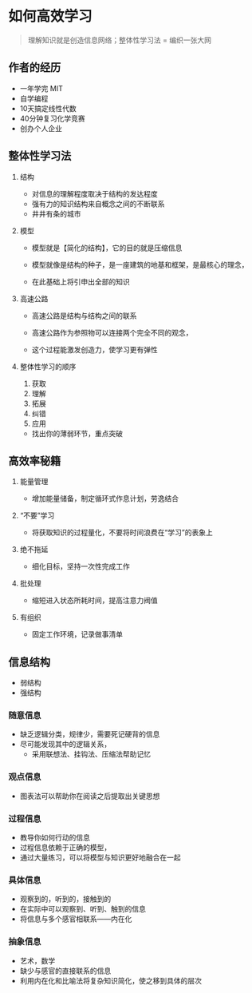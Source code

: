 # 如何高效学习

> 理解知识就是创造信息网络；整体性学习法 = 编织一张大网


## 作者的经历
* 一年学完 MIT
* 自学编程
* 10天搞定线性代数
* 40分钟复习化学竞赛
* 创办个人企业



## 整体性学习法
1. 结构
	* 对信息的理解程度取决于结构的发达程度
	* 强有力的知识结构来自概念之间的不断联系
	* 井井有条的城市

2. 模型
	* 模型就是【简化的结构】，它的目的就是压缩信息

	* 模型就像是结构的种子，是一座建筑的地基和框架，是最核心的理念，
	* 在此基础上将引申出全部的知识

3. 高速公路
	* 高速公路是结构与结构之间的联系

	* 高速公路作为参照物可以连接两个完全不同的观念，
	* 这个过程能激发创造力，使学习更有弹性

4. 整体性学习的顺序
	1. 获取
	2. 理解
	3. 拓展
	4. 纠错
	5. 应用
	* 找出你的薄弱环节，重点突破


## 高效率秘籍
1. 能量管理
	* 增加能量储备，制定循环式作息计划，劳逸结合

2. “不要”学习
	* 将获取知识的过程量化，不要将时间浪费在“学习”的表象上

3. 绝不拖延
	* 细化目标，坚持一次性完成工作

4. 批处理
	* 缩短进入状态所耗时间，提高注意力阀值

5. 有组织
	* 固定工作环境，记录做事清单



## 信息结构
* 弱结构
* 强结构


### 随意信息
* 缺乏逻辑分类，规律少，需要死记硬背的信息
* 尽可能发现其中的逻辑关系，
	* 采用联想法、挂钩法、压缩法帮助记忆


### 观点信息
* 图表法可以帮助你在阅读之后提取出关键思想


### 过程信息
* 教导你如何行动的信息
* 过程信息依赖于正确的模型，
* 通过大量练习，可以将模型与知识更好地融合在一起


### 具体信息
* 观察到的，听到的，接触到的
* 在实际中可以观察到、听到、触到的信息
* 将信息与多个感官相联系——内在化


### 抽象信息
* 艺术，数学
* 缺少与感官的直接联系的信息
* 利用内在化和比喻法将复杂知识简化，使之移到具体的层次









